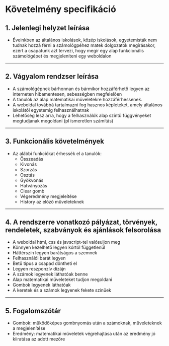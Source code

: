 # Követelmény specifikáció

## 1. Jelenlegi helyzet leírása
* Éveinkben az általános iskolások, közép iskolások, egyetemisták nem tudnak hozzá férni a számológpéhez matek dolgozatok megírásakor, ezért a csapatunk azt tervezi, hogy megír egy alap funkcionális számológépet és megjeleníteni egy weboldalon
---
## 2. Vágyalom rendzser leírása
* A számológépnek bárhonnan és bármikor hozzáférhető legyen az interneten hibamentesen, sebességben megfelelően
* A tanulók az alap matematikai műveletekre hozzáférhessenek.
* A weboldal továbbá tartalmazni fog hasznos képleteket, amely általános iskolától egyetemig felhasználhatnak
* Lehetőség lesz arra, hogy a felhasználók alap színtű függvényeket megtudjanak megoldani (pl ismeretlen számítás)
---
## 3. Funkcionális követelmények
* Az alábbi funkciókat érhessék el a tanulók:
    * Összeadás
    * Kivonás
    * Szorzás
    * Osztás
    * Gyökvonás
    * Hatványozás
    * Clear gomb
    * Végeredmény megjeleítése
    * History az előző műveleteknek
---
## 4. A rendszerre vonatkozó pályázat, törvények, rendeletek, szabványok és ajánlások felsorolása
* A weboldal html, css és javscript-tel valósuljon meg
* Könnyen kezelhető legyen kórtól függetlenül
* Háttérszín legyen barátságos a szemnek
* Felhasználói barát legyen
* Betű típus a csapad döntheti el
* Legyen reszponzív dizájn
* A számok legyenek láthatóak benne
* Alap matematikai műveleteket tudjon megoldani
* Gombok legyenek láthatóak
* A keretek és a számok legyenek fekete színűek
---
## 5. Fogalomszótár
* Gombok: működőképes gombnyomás után a számoknak, műveleteknek a megjelenítése
* Eredmény: matematikai műveletek végrehajtása után az eredmény jó kiiratása az adott mezőre
